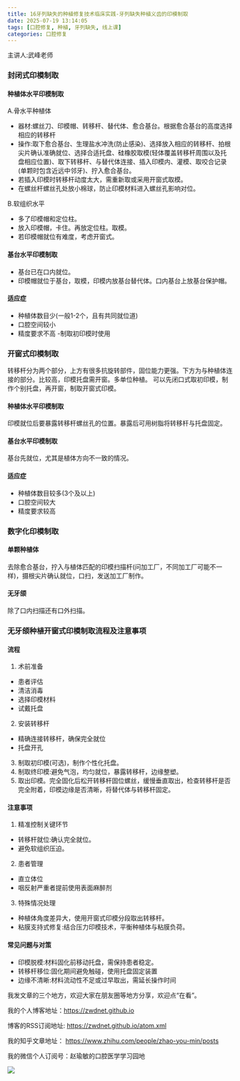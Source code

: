 ```yaml
---
title: 16牙列缺失的种植修复技术临床实践-牙列缺失种植义齿的印模制取
date: 2025-07-19 13:14:05
tags: [口腔修复, 种植, 牙列缺失, 线上课]
categories: 口腔修复
---
```

主讲人:武峰老师
### 封闭式印模制取
#### 种植体水平印模制取
A.骨水平种植体
- 器材:螺丝刀、印模帽、转移杆、替代体、愈合基台。根据愈合基台的高度选择相应的转移杆
- 操作:取下愈合基台、生理盐水冲洗(防止感染)、选择放入相应的转移杆、拍根尖片确认准确就位、选择合适托盘、硅橡胶取模(轻体覆盖转移杆周围以及托盘相应位置)、取下转移杆、与替代体连接、插入印模内、灌模、取咬合记录(单颗时包含近远中邻牙)、拧入愈合基台。
- 若插入印模时转移杆动度太大，需重新取或采用开窗式取模。
- 在螺丝杆螺丝孔处放小棉球，防止印模材料进入螺丝孔影响对位。

B.软组织水平
- 多了印模帽和定位柱。
- 放入印模帽，卡住。再放定位柱。取模。
- 若印模帽就位有难度，考虑开窗式。

#### 基台水平印模制取
- 基台已在口内就位。
- 印模帽就位于基台，取模，印模内放基台替代体。口内基台上放基台保护帽。

#### 适应症
- 种植体数目少(一般1-2个，且有共同就位道)
- 口腔空间较小
- 精度要求不高
-制取初印模时使用

### 开窗式印模制取
转移杆分为两个部分，上方有很多抗旋转部件，固位能力更强。下方为与种植体连接的部分。比较高，印模托盘需开窗。多单位种植。
可以先闭口式取初印模，制作个别托盘，再开窗，制取开窗式印模。
#### 种植体水平印模制取
印模就位后要暴露转移杆螺丝孔的位置。暴露后可用树脂将转移杆与托盘固定。
#### 基台水平印模制取 
基台先就位，尤其是植体方向不一致的情况。
#### 适应症
- 种植体数目较多(3个及以上)
- 口腔空间较大
- 精度要求较高

### 数字化印模制取
#### 单颗种植体
去除愈合基台，拧入与植体匹配的印模扫描杆(问加工厂，不同加工厂可能不一样)，摄根尖片确认就位，口扫，发送加工厂制作。
#### 无牙颌
除了口内扫描还有口外扫描。

### 无牙颌种植开窗式印模制取流程及注意事项
#### 流程
1. 术前准备
- 患者评估
- 清洁消毒
- 选择印模材料
- 试戴托盘
2. 安装转移杆
- 精确连接转移杆，确保完全就位
- 托盘开孔
3. 制取初印模(可选)，制作个性化托盘。
4. 制取终印模:避免气泡，均匀就位，暴露转移杆，边缘整塑。
5. 取出印模。完全固化后松开转移杆固位螺丝，缓慢垂直取出，检查转移杆是否完全附着，印模边缘是否清晰，将替代体与转移杆固定。

#### 注意事项
1. 精准控制关键环节
- 转移杆就位:确认完全就位。
- 避免软组织压迫。
2. 患者管理
- 直立体位
- 咽反射严重者提前使用表面麻醉剂
3. 特殊情况处理
- 种植体角度差异大，使用开窗式印模分段取出转移杆。
- 粘膜支持式修复:结合压力印模技术，平衡种植体与粘膜负荷。

#### 常见问题与对策
- 印模脱模:材料固化前移动托盘，需保持患者稳定。
- 转移杆移位:固化期间避免触碰，使用托盘固定装置
- 边缘不清晰:材料流动性不足或过早取出，需延长操作时间






我发文章的三个地方，欢迎大家在朋友圈等地方分享，欢迎点“在看”。

我的个人博客地址：https://zwdnet.github.io

博客的RSS订阅地址: https://zwdnet.github.io/atom.xml

我的知乎文章地址： https://www.zhihu.com/people/zhao-you-min/posts

我的微信个人订阅号：赵瑜敏的口腔医学学习园地

![](https://zymblog-1258069789.cos.ap-chengdu.myqcloud.com/other/wx.jpg)